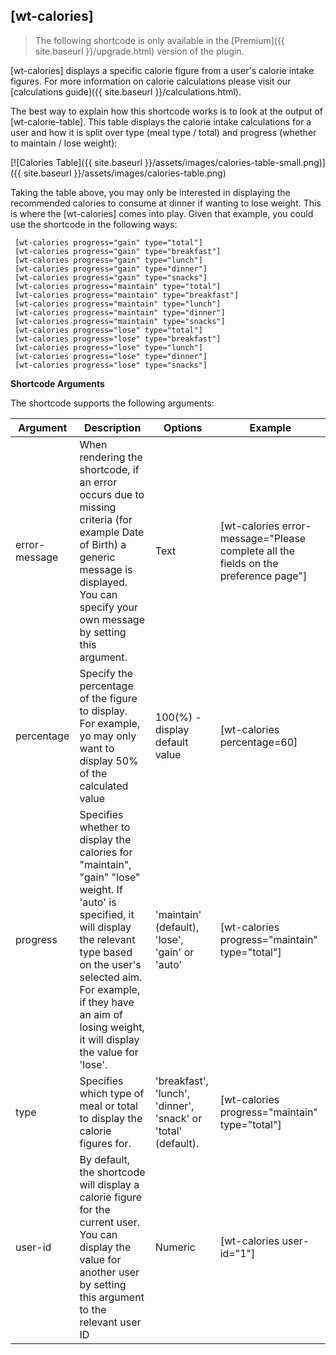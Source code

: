 ## [wt-calories]

> The following shortcode is only available in the [Premium]({{ site.baseurl }}/upgrade.html) version of the plugin.

[wt-calories] displays a specific calorie figure from a user's calorie intake figures. For more information on calorie calculations please visit our [calculations guide]({{ site.baseurl }}/calculations.html).
 
The best way to explain how this shortcode works is to look at the output of [wt-calorie-table]. This table displays the calorie intake calculations for a user and how it is split over type (meal type / total) and progress (whether to maintain / lose weight):
 
[![Calories Table]({{ site.baseurl }}/assets/images/calories-table-small.png)]({{ site.baseurl }}/assets/images/calories-table.png)
 
 Taking the table above, you may only be interested in displaying the recommended calories to consume at dinner if wanting to lose weight. This is where the [wt-calories] comes into play. Given that example, you could use the shortcode in the following ways:
 
     [wt-calories progress="gain" type="total"]
     [wt-calories progress="gain" type="breakfast"]
     [wt-calories progress="gain" type="lunch"]
     [wt-calories progress="gain" type="dinner"]
     [wt-calories progress="gain" type="snacks"]
     [wt-calories progress="maintain" type="total"]
     [wt-calories progress="maintain" type="breakfast"]
     [wt-calories progress="maintain" type="lunch"]
     [wt-calories progress="maintain" type="dinner"]
     [wt-calories progress="maintain" type="snacks"]
     [wt-calories progress="lose" type="total"]
     [wt-calories progress="lose" type="breakfast"]
     [wt-calories progress="lose" type="lunch"]
     [wt-calories progress="lose" type="dinner"]
     [wt-calories progress="lose" type="snacks"]

 **Shortcode Arguments**
 
 The shortcode supports the following arguments:
 
| Argument | Description | Options | Example |
|--|--|--|--|
|error-message|When rendering the shortcode, if an error occurs due to missing criteria (for example Date of Birth) a generic message is displayed. You can specify your own message by setting this argument.|Text| [wt-calories error-message="Please complete all the fields on the preference page"]
|percentage|Specify the percentage of the figure to display. For example, yo may only want to display 50% of the calculated value|100(%) - display default value|[wt-calories percentage=60]
|progress|Specifies whether to display the calories for "maintain", "gain" "lose" weight. If 'auto' is specified, it will display the relevant type based on the user's selected aim. For example, if they have an aim of losing weight, it will display the value for 'lose'.|'maintain' (default), 'lose', 'gain' or 'auto'|[wt-calories progress="maintain" type="total"]
|type|Specifies which type of meal or total to display the calorie figures for.|'breakfast', 'lunch', 'dinner', 'snack' or 'total' (default).|[wt-calories progress="maintain" type="total"]
|user-id|By default, the shortcode will display a calorie figure for the current user. You can display the value for another user by setting this argument to the relevant user ID|Numeric| [wt-calories user-id="1"]
